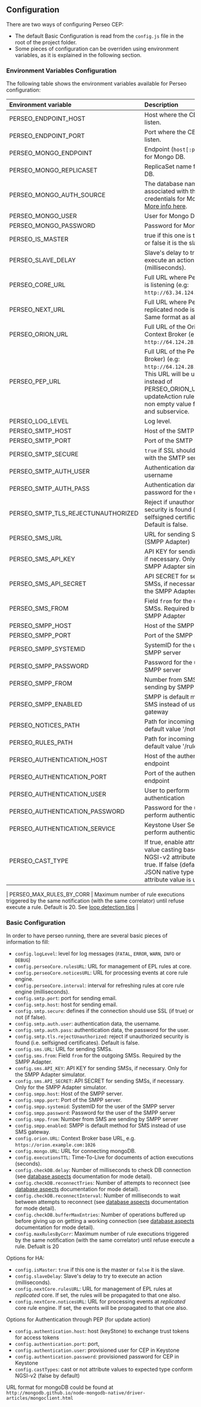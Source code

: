 ## Configuration

There are two ways of configuring Perseo CEP:

-   The default Basic Configuration is read from the `config.js` file in the root of the project folder.
-   Some pieces of configuration can be overriden using environment variables, as it is explained in the following
    section.

### Environment Variables Configuration

The following table shows the environment variables available for Perseo configuration:

| Environment variable               | Description                                                                                                                                                                                             |
| :--------------------------------- | :------------------------------------------------------------------------------------------------------------------------------------------------------------------------------------------------------ |
| PERSEO_ENDPOINT_HOST               | Host where the CEP will listen.                                                                                                                                                                         |
| PERSEO_ENDPOINT_PORT               | Port where the CEP will listen.                                                                                                                                                                         |
| PERSEO_MONGO_ENDPOINT              | Endpoint (`host[:port]`) list for Mongo DB.                                                                                                                                                             |
| PERSEO_MONGO_REPLICASET            | ReplicaSet name for Mongo DB.                                                                                                                                                                           |
| PERSEO_MONGO_AUTH_SOURCE           | The database name associated with the user's credentials for Mongo DB. [More info here](https://docs.mongodb.com/manual/reference/connection-string/#mongodb-urioption-urioptionauthSource).            |
| PERSEO_MONGO_USER                  | User for Mongo DB.                                                                                                                                                                                      |
| PERSEO_MONGO_PASSWORD              | Password for Mongo DB.                                                                                                                                                                                  |
| PERSEO_IS_MASTER                   | true if this one is the master or false it is the slave                                                                                                                                                 |
| PERSEO_SLAVE_DELAY                 | Slave's delay to try to execute an action (milliseconds).                                                                                                                                               |
| PERSEO_CORE_URL                    | Full URL where Perseo Core is listening (e.g: `http://63.34.124.1:8080`).                                                                                                                               |
| PERSEO_NEXT_URL                    | Full URL where Perseo Core replicated node is listening. Same format as above.                                                                                                                          |
| PERSEO_ORION_URL                   | Full URL of the Orion Context Broker (e.g: `http://64.124.28.15:1026`).                                                                                                                                 |
| PERSEO_PEP_URL                     | Full URL of the Pep (Context Broker) (e.g: `http://64.124.28.15:10026`). This URL will be used instead of PERSEO_ORION_URL when updateAction rule has set a non empty value for service and subservice. |
| PERSEO_LOG_LEVEL                   | Log level.                                                                                                                                                                                              |
| PERSEO_SMTP_HOST                   | Host of the SMTP server                                                                                                                                                                                 |
| PERSEO_SMTP_PORT                   | Port of the SMTP server                                                                                                                                                                                 |
| PERSEO_SMTP_SECURE                 | `true` if SSL should be used with the SMTP server                                                                                                                                                       |
| PERSEO_SMTP_AUTH_USER              | Authentication data, the username                                                                                                                                                                       |
| PERSEO_SMTP_AUTH_PASS              | Authentication data, the password for the user                                                                                                                                                          |
| PERSEO_SMTP_TLS_REJECTUNAUTHORIZED | Reject if unauthorized security is found (i.e. selfsigned certificates). Default is false.                                                                                                              |
| PERSEO_SMS_URL                     | URL for sending SMSs (SMPP Adapter)                                                                                                                                                                     |
| PERSEO_SMS_API_KEY                 | API KEY for sending SMSs, if necessary. Only for the SMPP Adapter simulator                                                                                                                             |
| PERSEO_SMS_API_SECRET              | API SECRET for sending SMSs, if necessary. Only for the SMPP Adapter simulator                                                                                                                          |
| PERSEO_SMS_FROM                    | Field `from` for the outgoing SMSs. Required by the SMPP Adapter                                                                                                                                        |
| PERSEO_SMPP_HOST                   | Host of the SMPP server                                                                                                                                                                                 |
| PERSEO_SMPP_PORT                   | Port of the SMPP server                                                                                                                                                                                 |
| PERSEO_SMPP_SYSTEMID               | SystemID for the user of the SMPP server                                                                                                                                                                |
| PERSEO_SMPP_PASSWORD               | Password for the user of the SMPP server                                                                                                                                                                |
| PERSEO_SMPP_FROM                   | Number from SMS are sending by SMPP server                                                                                                                                                              |
| PERSEO_SMPP_ENABLED                | SMPP is default method for SMS instead of use SMS gateway                                                                                                                                               |
| PERSEO_NOTICES_PATH                | Path for incoming notices, default value '/notices'                                                                                                                                                     |
| PERSEO_RULES_PATH                  | Path for incoming rules, default value '/rules'                                                                                                                                                         |
| PERSEO_AUTHENTICATION_HOST         | Host of the authentication endpoint                                                                                                                                                                     |
| PERSEO_AUTHENTICATION_PORT         | Port of the authentication endpoint                                                                                                                                                                     |
| PERSEO_AUTHENTICATION_USER         | User to perform authentication                                                                                                                                                                          |
| PERSEO_AUTHENTICATION_PASSWORD     | Password for the user to perform authentication                                                                                                                                                         |
| PERSEO_AUTHENTICATION_SERVICE      | Keystone User Service to perform authentication                                                                                                                                                         |
| PERSEO_CAST_TYPE                   | If true, enable attribute value casting based in NGSI-v2 attribute types if true. If false (default), the JSON native type for the attribute value is used.                                             |

| PERSEO_MAX_RULES_BY_CORR | Maximum number of rule executions triggered by the same notification (with the same correlator) until refuse execute a rule. Default is 20. See [loop detection tips](https://github.com/telefonicaid/perseo-fe/blob/master/docs/architecture/architecture.md#loop-detection)
|

### Basic Configuration

In order to have perseo running, there are several basic pieces of information to fill:

-   `config.logLevel`: level for log messages (`FATAL`, `ERROR`, `WARN`, `INFO` or `DEBUG`)
-   `config.perseoCore.rulesURL`: URL for management of EPL rules at core.
-   `config.perseoCore.noticesURL`: URL for processing events at core rule engine.
-   `config.perseoCore.interval`: interval for refreshing rules at core rule engine (milliseconds).
-   `config.smtp.port`: port for sending email.
-   `config.smtp.host`: host for sending email.
-   `config.smtp.secure`: defines if the connection should use SSL (if true) or not (if false).
-   `config.smtp.auth.user`: authentication data, the username.
-   `config.smtp.auth.pass`: authentication data, the password for the user.
-   `config.smtp.tls.rejectUnauthorized`: reject if unauthorized security is found (i.e. selfsigned certificates).
    Default is false.
-   `config.sms.URL`: URL for sending SMSs.
-   `config.sms.from`: Field `from` for the outgoing SMSs. Required by the SMPP Adapter.
-   `config.sms.API_KEY`: API KEY for sending SMSs, if necessary. Only for the SMPP Adapter simulator.
-   `config.sms.API_SECRET`: API SECRET for sending SMSs, if necessary. Only for the SMPP Adapter simulator.
-   `config.smpp.host`: Host of the SMPP server.
-   `config.smpp.port`: Port of the SMPP server.
-   `config.smpp.systemid`: SystemID for the user of the SMPP server
-   `config.smpp.password`: Password for the user of the SMPP server
-   `config.smpp.from`: Number from SMS are sending by SMPP server
-   `config.smpp.enabled`: SMPP is default method for SMS instead of use SMS gateway.
-   `config.orion.URL`: Context Broker base URL, e.g. `https://orion.example.com:1026`
-   `config.mongo.URL`: URL for connecting mongoDB.
-   `config.executionsTTL`: Time-To-Live for documents of action executions (seconds).
-   `config.checkDB.delay`: Number of milliseconds to check DB connection (see
    [database aspects](admin.md#database-aspects) documentation for mode detail).
-   `config.checkDB.reconnectTries`: Number of attempts to reconnect (see [database aspects](admin.md#database-aspects)
    documentation for mode detail).
-   `config.checkDB.reconnectInterval`: Number of milliseconds to wait between attempts to reconnect (see
    [database aspects](admin.md#database-aspects) documentation for mode detail).
-   `config.checkDB.bufferMaxEntries`: Number of operations buffered up before giving up on getting a working connection
    (see [database aspects](admin.md#database-aspects) documentation for mode detail).
-   `config.maxRulesByCorr`: Maximum number of rule executions triggered by the same notification (with the same correlator) until refuse execute a rule. Defualt is 20

Options for HA:

-   `config.isMaster`: `true` if this one is the master or `false` it is the slave.
-   `config.slaveDelay`: Slave's delay to try to execute an action (milliseconds).
-   `config.nextCore.rulesURL`: URL for management of EPL rules at _replicated_ core. If set, the rules will be
    propagated to that one also.
-   `config.nextCore.noticesURL`: URL for processing events at _replicated_ core rule engine. If set, the events will be
    propagated to that one also.

Options for Authentication through PEP (for update action)

-   `config.authentication.host`: host (keyStone) to exchange trust tokens for access tokens
-   `config.authentication.port`: port,
-   `config.authentication.user`: provisioned user for CEP in Keystone
-   `config.authentication.password`: provisioned password for CEP in Keystone
-   `config.castTypes`: cast or not attribute values to expected type conform NGSI-v2 (false by default)

URL format for mongoDB could be found at `http://mongodb.github.io/node-mongodb-native/driver-articles/mongoclient.html`
